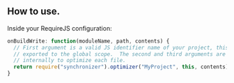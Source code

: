 ## How to use.

Inside your RequireJS configuration:

``` javascript
onBuildWrite: function(moduleName, path, contents) {
  // First argument is a valid JS identifier name of your project, this will be
  // exported to the global scope.  The second and third arguments are used
  // internally to optimize each file.
  return require("synchronizer").optimizer("MyProject", this, contents);
}
```
